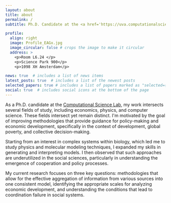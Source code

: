 ```yaml
---
layout: about
title: about
permalink: /
subtitle: Ph.D. Candidate at the <a href='https://uva.computationalscience.nl/'>Computational Science Lab</a>. 

profile:
  align: right
  image: Profile_EAGx.jpg
  image_circular: false # crops the image to make it circular
  address: >
    <p>Room L6.24 </p>
    <p>Science Park 900</p>
    <p>1098 XH Amsterdam</p>

news: true  # includes a list of news items
latest_posts: true  # includes a list of the newest posts
selected_papers: true # includes a list of papers marked as "selected={true}"
social: true  # includes social icons at the bottom of the page 
---
```

As a Ph.D. candidate at the [Computational Science Lab](https://uva.computationalscience.nl/), my work intersects several fields of study, including economics, physics, and computer science. These fields intersect yet remain distinct. I'm motivated by the goal of improving methodologies that provide guidance for policy-making and economic development, specifically in the context of development, global poverty, and collective decision-making.

Starting from an interest in complex systems within biology, which led me to study physics and molecular modeling techniques, I expanded my skills in generating and interpreting models. I then observed that such approaches are underutilized in the social sciences, particularly in understanding the emergence of cooperation and policy processes.

My current research focuses on three key questions: methodologies that allow for the effective aggregation of information from various sources into one consistent model, identifying the appropriate scales for analyzing economic development, and understanding the conditions that lead to coordination failure in social systems.



<!--
I work on problems related to economic development and poverty using computational science and applied mathematics. Tell the world about yourself. Link to your favorite [subreddit](http://reddit.com). You can put a picture in, too. The code is already in, just name your picture `prof_pic.jpg` and put it in the `img/` folder.

Put your address / P.O. box / other info right below your picture. You can also disable any of these elements by editing `profile` property of the YAML header of your `_pages/about.md`. Edit `_bibliography/papers.bib` and Jekyll will render your [publications page](/al-folio/publications/) automatically.

Link to your social media connections, too. This theme is set up to use [Font Awesome icons](http://fortawesome.github.io/Font-Awesome/) and [Academicons](https://jpswalsh.github.io/academicons/), like the ones below. Add your Facebook, Twitter, LinkedIn, Google Scholar, or just disable all of them.
-->
